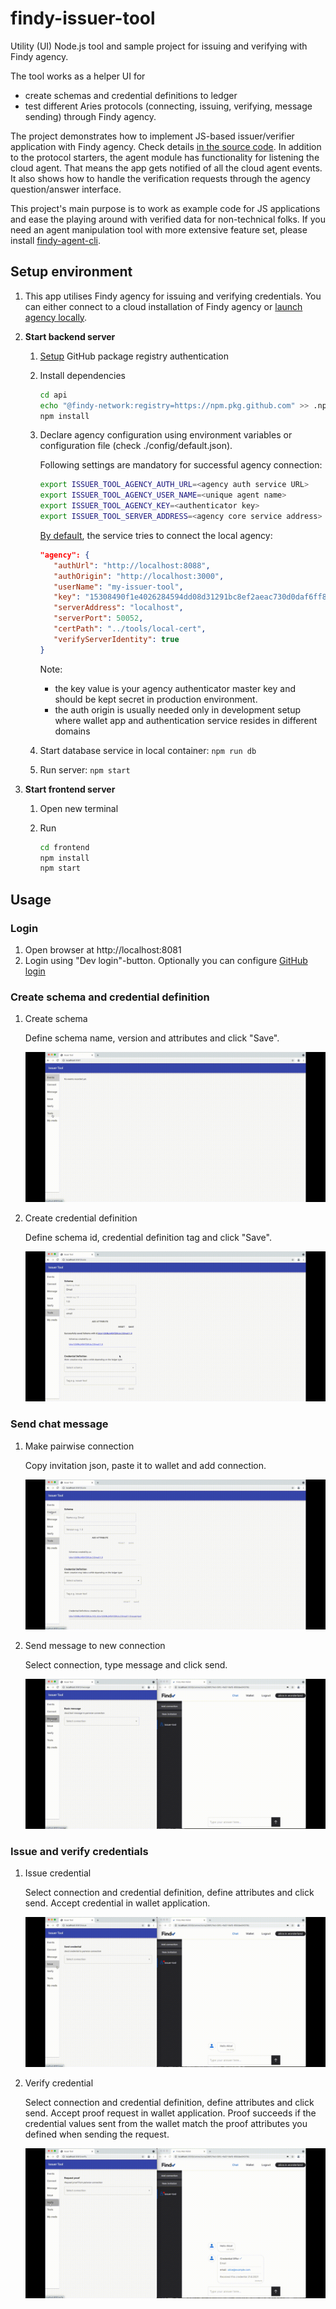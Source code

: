 # findy-issuer-tool

Utility (UI) Node.js tool and sample project for issuing and verifying with Findy agency.

The tool works as a helper UI for
* create schemas and credential definitions to ledger
* test different Aries protocols (connecting, issuing, verifying, message sending) through Findy agency.

The project demonstrates how to implement JS-based issuer/verifier application with Findy agency. Check details [in the source code](./api/src/agent/index.js). In addition to the protocol starters, the agent module has functionality for listening the cloud agent. That means the app gets notified of all the cloud agent events. It also shows how to handle the verification requests through the agency question/answer interface.

This project's main purpose is to work as example code for JS applications and ease the playing around with verified data for non-technical folks. If you need an agent manipulation tool with more extensive feature set, please install [findy-agent-cli](https://github.com/findy-network/findy-agent-cli).

## Setup environment

1. This app utilises Findy agency for issuing and verifying credentials. You can either connect to a cloud installation of Findy agency or [launch agency locally](https://github.com/findy-network/findy-wallet-pwa/blob/master/tools/env/README.md).

1. **Start backend server**

   1. [Setup](https://docs.github.com/en/packages/working-with-a-github-packages-registry/working-with-the-npm-registry#authenticating-with-a-personal-access-token) GitHub package registry authentication

   1. Install dependencies

      ```sh
      cd api
      echo "@findy-network:registry=https://npm.pkg.github.com" >> .npmrc
      npm install
      ```

   1. Declare agency configuration using environment variables or configuration file (check ./config/default.json).

      Following settings are mandatory for successful agency connection:

      ```sh
      export ISSUER_TOOL_AGENCY_AUTH_URL=<agency auth service URL>
      export ISSUER_TOOL_AGENCY_USER_NAME=<unique agent name>
      export ISSUER_TOOL_AGENCY_KEY=<authenticator key>
      export ISSUER_TOOL_SERVER_ADDRESS=<agency core service address>
      ```

      [By default](./api/config/default.json), the service tries to connect the local agency:

      ```json
      "agency": {
         "authUrl": "http://localhost:8088",
         "authOrigin": "http://localhost:3000",
         "userName": "my-issuer-tool",
         "key": "15308490f1e4026284594dd08d31291bc8ef2aeac730d0daf6ff87bb92d4336c",
         "serverAddress": "localhost",
         "serverPort": 50052,
         "certPath": "../tools/local-cert",
         "verifyServerIdentity": true
      }
      ```

      Note:

      - the key value is your agency authenticator master key and should be kept secret in production environment.
      - the auth origin is usually needed only in development setup where wallet app and authentication service resides in different domains

   1. Start database service in local container: `npm run db`

   1. Run server: `npm start`

1. **Start frontend server**

   1. Open new terminal

   1. Run
      ```sh
      cd frontend
      npm install
      npm start
      ```

## Usage

### Login

1. Open browser at http://localhost:8081
1. Login using "Dev login"-button. Optionally you can configure [GitHub login](./api/README.md#github_authentication)

### Create schema and credential definition

1. Create schema

   Define schema name, version and attributes and click "Save".

   ![Create schema](./docs/usage-01.gif)

1. Create credential definition

   Define schema id, credential definition tag and click "Save".

   ![Create cred def](./docs/usage-02.gif)

### Send chat message

1. Make pairwise connection

   Copy invitation json, paste it to wallet and add connection.

   ![Make connection](./docs/usage-03.gif)

1. Send message to new connection

   Select connection, type message and click send.

   ![Make connection](./docs/usage-04.gif)

### Issue and verify credentials

1. Issue credential

   Select connection and credential definition, define attributes and click send. Accept credential in wallet application.

   ![Make connection](./docs/usage-05.gif)

1. Verify credential

   Select connection and credential definition, define attributes and click send. Accept proof request in wallet application. Proof succeeds if the credential values sent from the wallet match the proof attributes you defined when sending the request.

   ![Make connection](./docs/usage-06.gif)